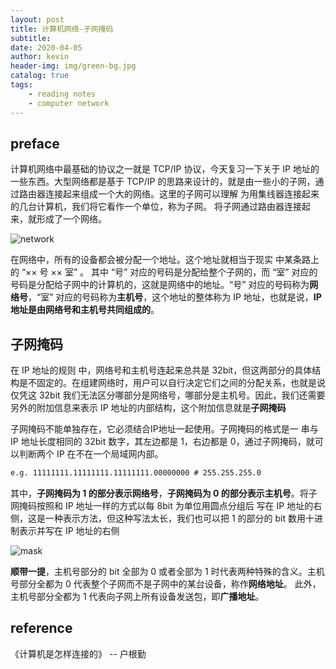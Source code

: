 ```yaml
---
layout: post
title: 计算机网络-子网掩码
subtitle: 
date: 2020-04-05
author: kevin
header-img: img/green-bg.jpg
catalog: true
tags:
    - reading notes
    - computer network
---
```




## preface



计算机网络中最基础的协议之一就是 TCP/IP 协议，今天复习一下关于 IP 地址的一些东西。大型网络都是基于 TCP/IP 的思路来设计的，就是由一些小的子网，通过路由器连接起来组成一个大的网络。这里的子网可以理解 为用集线器连接起来的几台计算机，我们将它看作一个单位，称为子网。 将子网通过路由器连接起来，就形成了一个网络。 

![network](https://i.loli.net/2020/04/05/YjuWByPhQ4aCtJk.png)



在网络中，所有的设备都会被分配一个地址。这个地址就相当于现实 中某条路上的 “×× 号 ×× 室” 。 其中 “号” 对应的号码是分配给整个子网的，而 “室” 对应的号码是分配给子网中的计算机的，这就是网络中的地址。“号” 对应的号码称为**网络号**，“室” 对应的号码称为**主机号**，这个地址的整体称为 IP 地址，也就是说，**IP 地址是由网络号和主机号共同组成的**。



## 子网掩码



在 IP 地址的规则 中，网络号和主机号连起来总共是 32bit，但这两部分的具体结构是不固定的。在组建网络时，用户可以自行决定它们之间的分配关系，也就是说仅凭这 32bit 我们无法区分哪部分是网络号，哪部分是主机号。因此，我们还需要另外的附加信息来表示 IP 地址的内部结构，这个附加信息就是**子网掩码**



子网掩码不能单独存在，它必须结合IP地址一起使用。子网掩码的格式是一 串与 IP 地址长度相同的 32bit 数字，其左边都是 1，右边都是 0，通过子网掩码，就可以判断两个 IP 在不在一个局域网内部。

```txt
e.g. 11111111.11111111.11111111.00000000 # 255.255.255.0
```

其中，**子网掩码为 1 的部分表示网络号**，**子网掩码为 0 的部分表示主机号**。将子网掩码按照和 IP 地址一样的方式以每 8bit 为单位用圆点分组后 写在 IP 地址的右侧，这是一种表示方法，但这种写法太长，我们也可以把 1 的部分的 bit 数用十进制表示并写在 IP 地址的右侧



![mask](https://i.loli.net/2020/04/05/CD5duMsEGtXhRiB.png)



**顺带一提**，主机号部分的 bit 全部为 0 或者全部为 1 时代表两种特殊的含义。主机号部分全都为 0 代表整个子网而不是子网中的某台设备，称作**网络地址**。 此外，主机号部分全都为 1 代表向子网上所有设备发送包，即**广播地址**。





## reference



《计算机是怎样连接的》 -- 户根勤



